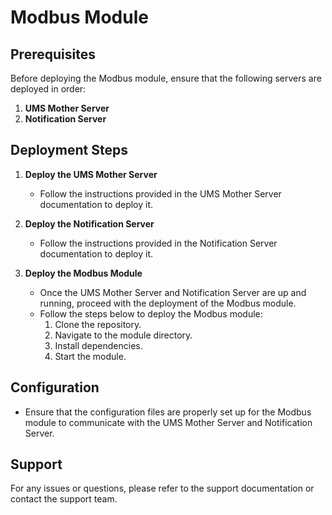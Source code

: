 # Modbus Module

## Prerequisites

Before deploying the Modbus module, ensure that the following servers are deployed in order:

1. **UMS Mother Server**
2. **Notification Server**

## Deployment Steps

1. **Deploy the UMS Mother Server**
    - Follow the instructions provided in the UMS Mother Server documentation to deploy it.

2. **Deploy the Notification Server**
    - Follow the instructions provided in the Notification Server documentation to deploy it.

3. **Deploy the Modbus Module**
    - Once the UMS Mother Server and Notification Server are up and running, proceed with the deployment of the Modbus module.
    - Follow the steps below to deploy the Modbus module:
      1. Clone the repository.
      2. Navigate to the module directory.
      3. Install dependencies.
      4. Start the module.

## Configuration

- Ensure that the configuration files are properly set up for the Modbus module to communicate with the UMS Mother Server and Notification Server.

## Support

For any issues or questions, please refer to the support documentation or contact the support team.
